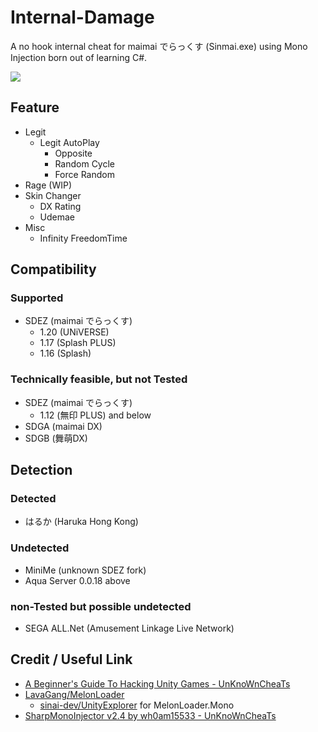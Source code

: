﻿# Internal-Damage

A no hook internal cheat for maimai でらっくす (Sinmai.exe) using Mono Injection born out of learning C#.

![](https://cdn.discordapp.com/attachments/811170667793743902/945138544895225886/Snipaste_2022-02-21_09-59-47.png)

## Feature

- Legit
  - Legit AutoPlay
    - Opposite
    - Random Cycle
    - Force Random
- Rage (WIP)
- Skin Changer
  - DX Rating
  - Udemae
- Misc
  - Infinity FreedomTime

## Compatibility

### Supported
- SDEZ (maimai でらっくす)
  - 1.20 (UNiVERSE)
  - 1.17 (Splash PLUS)
  - 1.16 (Splash)

### Technically feasible, but not Tested
- SDEZ (maimai でらっくす)
  - 1.12 (無印 PLUS) and below
- SDGA (maimai DX)
- SDGB (舞萌DX)

## Detection

### Detected

- はるか (Haruka Hong Kong)

### Undetected

- MiniMe (unknown SDEZ fork)
- Aqua Server 0.0.18 above

### non-Tested but possible undetected

- SEGA ALL.Net (Amusement Linkage Live Network)

## Credit / Useful Link

* [A Beginner's Guide To Hacking Unity Games - UnKnoWnCheaTs](https://www.unknowncheats.me/wiki/A_Beginner%27s_Guide_To_Hacking_Unity_Games)
* [LavaGang/MelonLoader](https://github.com/LavaGang/MelonLoader)
  * [sinai-dev/UnityExplorer](https://github.com/sinai-dev/UnityExplorer) for MelonLoader.Mono
* [SharpMonoInjector v2.4 by wh0am15533 - UnKnoWnCheaTs](https://www.unknowncheats.me/forum/unity/408878-sharpmonoinjector-fixed-updated.html)
